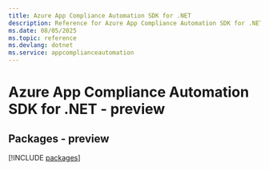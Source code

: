 ```yaml
---
title: Azure App Compliance Automation SDK for .NET
description: Reference for Azure App Compliance Automation SDK for .NET
ms.date: 08/05/2025
ms.topic: reference
ms.devlang: dotnet
ms.service: appcomplianceautomation
---
```

# Azure App Compliance Automation SDK for .NET - preview
## Packages - preview
[!INCLUDE [packages](app-compliance-automation-index.md)]